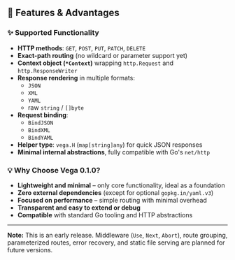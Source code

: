 ## 🚀 Features & Advantages

### ✨ Supported Functionality

- **HTTP methods**: `GET`, `POST`, `PUT`, `PATCH`, `DELETE`
- **Exact-path routing** (no wildcard or parameter support yet)
- **Context object (`*Context`)** wrapping `http.Request` and `http.ResponseWriter`
- **Response rendering** in multiple formats:
  - `JSON`
  - `XML`
  - `YAML`
  - raw `string` / `[]byte`
- **Request binding**:
  - `BindJSON`
  - `BindXML`
  - `BindYAML`
- **Helper type**: `vega.H` (`map[string]any`) for quick JSON responses
- **Minimal internal abstractions**, fully compatible with Go's `net/http`

### 💡 Why Choose Vega 0.1.0?

- **Lightweight and minimal** – only core functionality, ideal as a foundation
- **Zero external dependencies** (except for optional `gopkg.in/yaml.v3`)
- **Focused on performance** – simple routing with minimal overhead
- **Transparent and easy to extend or debug**
- **Compatible** with standard Go tooling and HTTP abstractions

---

**Note:** This is an early release. Middleware (`Use`, `Next`, `Abort`), route grouping, parameterized routes, error recovery, and static file serving are planned for future versions.
